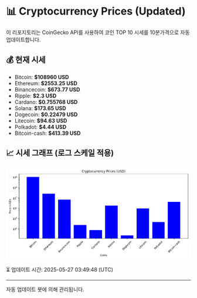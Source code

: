 
# 📊 Cryptocurrency Prices (Updated)

이 리포지토리는 CoinGecko API를 사용하여 코인 TOP 10 시세를 10분가격으로 자동 업데이트합니다.

## 💰 현재 시세
- Bitcoin: **$108960 USD**
- Ethereum: **$2553.25 USD**
- Binancecoin: **$673.77 USD**
- Ripple: **$2.3 USD**
- Cardano: **$0.755768 USD**
- Solana: **$173.65 USD**
- Dogecoin: **$0.22479 USD**
- Litecoin: **$94.63 USD**
- Polkadot: **$4.44 USD**
- Bitcoin-cash: **$413.39 USD**

## 📈 시세 그래프 (로그 스케일 적용)
![Crypto Prices](crypto_prices.png)

⏳ 업데이트 시간: 2025-05-27 03:49:48 (UTC)

---
자동 업데이트 봇에 의해 관리됩니다.
